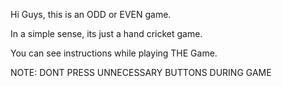 Hi Guys,
this is an ODD or EVEN game.

In a simple sense, its just a hand cricket game.

You can see instructions while playing THE Game.

NOTE: DONT PRESS UNNECESSARY BUTTONS DURING GAME
